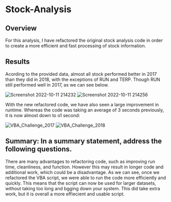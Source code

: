 # Stock-Analysis

## Overview 
For this analysis, I have refactored the original stock analysis code in order to create a more efficient and fast processing of stock information.

## Results
Acording to the provided data, almost all stock performed better in 2017 than they did in 2018, with the exceptions of RUN and TERP. Though RUN still performed well in 2017, as we can see below. 

![Screenshot 2022-10-11 214232](https://user-images.githubusercontent.com/107223650/195252532-a6c31c07-8998-49a2-86dc-8919db6423c4.png)
![Screenshot 2022-10-11 214256](https://user-images.githubusercontent.com/107223650/195252542-76fe14d5-eaa6-4083-b688-4590475ba7ed.png)

With the new refactored code, we have also seen a large improvement in runtime. Whereas the code was taking an average of 3 seconds previously, it is now almost down to o1 second:

![VBA_Challenge_2017](https://user-images.githubusercontent.com/107223650/195252687-68a650d5-bf77-4eae-9172-bcd68e8eb4d6.png)
![VBA_Challenge_2018](https://user-images.githubusercontent.com/107223650/195252696-1288c7ed-d8a3-4a1f-8e3c-6ce4b47c138a.png)



## Summary: In a summary statement, address the following questions.
There are many advantages to refactoring code, such as improving run time, cleanliness, and function.
However this may result in longer code and additional work, which could be a disadvantage.
As we can see, once we refactored the VBA script, we were able to run the code more efficiently and quickly. This means that the script can now be used for larger datasets, without taking too long and bgging down your system. This did take extra work, but it is overall a more effiecient and usable script.


